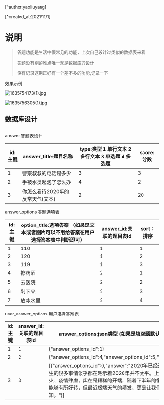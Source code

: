 [^author:yaoliuyang]

[^created_at:2021/11/1]

# 说明

> 答题功能是生活中很常见的功能，上次自己设计过类似的数据表来着
>
> 答题没有别的难点唯一就是数据库的设计
>
> 没有记录这期正好有一个差不多的功能,记录一下

效果示例

![1635754173(1).jpg](https://yaoliuyang-blog-images.oss-cn-beijing.aliyuncs.com/blogImages/k3QRfnWlu9dJIME.png)

![1635756305(1).jpg](https://yaoliuyang-blog-images.oss-cn-beijing.aliyuncs.com/blogImages/q8VWkKRAzZfwLNm.png)

## 数据库设计

## 

answer 答题表设计

| id:主键 | answer_title:题目名称            | type:类型 1 单行文本 2 多行文本 3 单选题 4 多选题 | score:分数 |
| ------- | -------------------------------- | ------------------------------------------------- | ---------- |
| 1       | 警察叔叔的电话是多少             | 3                                                 | 3          |
| 2       | 手被水烫起泡了怎么办             | 4                                                 | 2          |
| 3       | 你怎么看待2020年的反常天气(文本) | 2                                                 | 20         |

 answer_options 答题选项表

| id:主键 | option_title:选项答案 （如果是文本或者图片可以不用给答案在用户选择答案表中判断即可） | answer_id:关联的题目表id | sort：排序 |
| ------- | ------------------------------------------------------------ | ------------------------ | ---------- |
| 1       | 110                                                          | 1                        | 1          |
| 2       | 120                                                          | 1                        | 2          |
| 3       | 119                                                          | 1                        | 3          |
| 4       | 擦药酒                                                       | 2                        | 1          |
| 5       | 去医院                                                       | 2                        | 2          |
| 6       | 剁下来                                                       | 2                        | 3          |
| 7       | 放冰水里                                                     | 2                        | 4          |

user_answer_options  用户选择答案表

| id:主键 | answer_id:关联的题目表id | answer_options:json类型 (如果是填空题默认选项为0 或则为空)   |
| ------- | ------------------------ | ------------------------------------------------------------ |
| 1       | 1                        | {"answer_options_id":1}                                      |
| 2       | 2                        | {"answer_options_id":4,"answer_options_id":5,"answer_options_id":7} |
| 3       | 3                        | [{"answer_options_id":0,"answer":"2020年已经过去了一半，但目前发生的很多事情似乎都在昭示着2020年并不太平。上半年非洲蝗灾、澳洲大火、疫情肆虐，实在是糟糕的开端。随着下半年的慢慢到来，本来以为情况能够有所好转，但最近极端天气的频发，更是让我们对今年的运势充满了未知。"}] |

